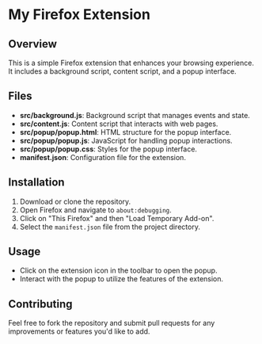 # My Firefox Extension

## Overview
This is a simple Firefox extension that enhances your browsing experience. It includes a background script, content script, and a popup interface.

## Files
- **src/background.js**: Background script that manages events and state.
- **src/content.js**: Content script that interacts with web pages.
- **src/popup/popup.html**: HTML structure for the popup interface.
- **src/popup/popup.js**: JavaScript for handling popup interactions.
- **src/popup/popup.css**: Styles for the popup interface.
- **manifest.json**: Configuration file for the extension.

## Installation
1. Download or clone the repository.
2. Open Firefox and navigate to `about:debugging`.
3. Click on "This Firefox" and then "Load Temporary Add-on".
4. Select the `manifest.json` file from the project directory.

## Usage
- Click on the extension icon in the toolbar to open the popup.
- Interact with the popup to utilize the features of the extension.

## Contributing
Feel free to fork the repository and submit pull requests for any improvements or features you'd like to add.